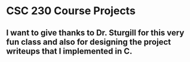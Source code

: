 # CSC 230 Course Projects

## I want to give thanks to Dr. Sturgill for this very fun class and also for designing the project writeups that I implemented in C.
